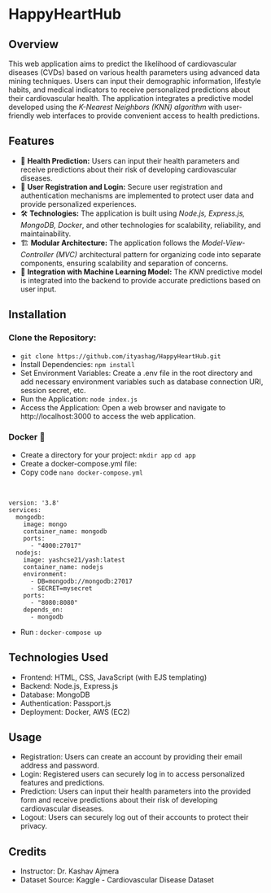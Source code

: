 # HappyHeartHub

## Overview
This web application aims to predict the likelihood of cardiovascular diseases (CVDs) based on various health parameters using advanced data mining techniques. Users can input their demographic information, lifestyle habits, and medical indicators to receive personalized predictions about their cardiovascular health. The application integrates a predictive model developed using the *K-Nearest Neighbors (KNN) algorithm* with user-friendly web interfaces to provide convenient access to health predictions.

## Features
* 🔮 **Health Prediction:** Users can input their health parameters and receive predictions about their risk of developing cardiovascular diseases.
* 🔐 **User Registration and Login:** Secure user registration and authentication mechanisms are implemented to protect user data and provide personalized experiences.
* 🛠️ **Technologies:** The application is built using *Node.js, Express.js, MongoDB, Docker*, and other technologies for scalability, reliability, and maintainability.
* 🏗️ **Modular Architecture:** The application follows the *Model-View-Controller (MVC)* architectural pattern for organizing code into separate components, ensuring scalability and separation of concerns.
* 🤖 **Integration with Machine Learning Model:** The *KNN* predictive model is integrated into the backend to provide accurate predictions based on user input.

## Installation
### Clone the Repository:
* `git clone https://github.com/ityashag/HappyHeartHub.git `
* Install Dependencies: `npm install`
* Set Environment Variables: Create a .env file in the root directory and add necessary environment variables such as database connection URI, session secret, etc.
* Run the Application: `node index.js`
* Access the Application: Open a web browser and navigate to http://localhost:3000 to access the web application.
### Docker 🐳
* Create a directory for your project:
`mkdir app`
`cd app`
* Create a docker-compose.yml file:
* Copy code `nano docker-compose.yml`
<br>

  ```
  version: '3.8'
  services:
    mongodb:
      image: mongo
      container_name: mongodb
      ports:
        - "4000:27017"
    nodejs:
      image: yashcse21/yash:latest
      container_name: nodejs
      environment:
        - DB=mongodb://mongodb:27017
        - SECRET=mysecret
      ports:
        - "8080:8080"
      depends_on:
        - mongodb
  ```
* Run : `docker-compose up`

## Technologies Used
* Frontend: HTML, CSS, JavaScript (with EJS templating)
* Backend: Node.js, Express.js
* Database: MongoDB
* Authentication: Passport.js
* Deployment: Docker, AWS (EC2)
  
## Usage
* Registration: Users can create an account by providing their email address and password.
* Login: Registered users can securely log in to access personalized features and predictions.
* Prediction: Users can input their health parameters into the provided form and receive predictions about their risk of developing cardiovascular diseases.
* Logout: Users can securely log out of their accounts to protect their privacy.
  
## Credits
* Instructor: Dr. Kashav Ajmera
* Dataset Source: Kaggle - Cardiovascular Disease Dataset
